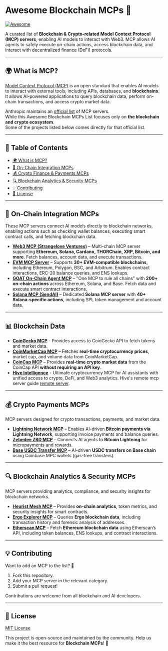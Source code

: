 # Awesome Blockchain MCPs 🚀

[![Awesome](https://awesome.re/badge.svg)](https://awesome.re)

A curated list of **Blockchain & Crypto-related Model Context Protocol (MCP) servers**, enabling AI models to interact with Web3. MCP allows AI agents to safely execute on-chain actions, access blockchain data, and interact with decentralized finance (DeFi) protocols.

---

## 🌍 What is MCP?

[Model Context Protocol (MCP)](https://modelcontextprotocol.io/introduction) is an open standard that enables AI models to interact with external tools, including APIs, databases, and **blockchains**. It allows AI-powered applications to query blockchain data, perform on-chain transactions, and access crypto market data.

Anthropic maintains an [official list](https://github.com/modelcontextprotocol/servers?tab=readme-ov-file) of MCP servers.  
While this Awesome Blockchain MCPs List focuses only on **the blockchain and crypto ecosystem**.  
Some of the projects listed below comes directly for that official list.

---

## 📌 Table of Contents

- [🌍 What is MCP?](#-what-is-mcp)
- [🔗 On-Chain Integration MCPs](#-on-chain-integration-mcps)
- [💰 Crypto Finance & Payments MCPs](#-crypto-finance--payments-mcps)
- [🔍 Blockchain Analytics & Security MCPs](#-blockchain-analytics--security-mcps)
- [💡 Contributing](#-contributing)
- [📜 License](#-license)

---

## 🔗 On-Chain Integration MCPs

These MCP servers connect AI models directly to blockchain networks, enabling actions such as checking wallet balances, executing smart contract calls, and fetching blockchain data.

- **[Web3 MCP (Strangelove Ventures)](https://github.com/strangelove-ventures/web3-mcp)** – Multi-chain MCP server supporting **Ethereum, Solana, Cardano, THORChain, XRP, Bitcoin, and more**. Fetch balances, account data, and execute transactions.
- **[EVM MCP Server](https://github.com/mcpdotdirect/evm-mcp-server)** – Supports **30+ EVM-compatible blockchains**, including Ethereum, Polygon, BSC, and Arbitrum. Enables contract interactions, ERC-20 balance queries, and ENS lookups.
- **[GOAT On-Chain Agent MCP](https://github.com/goat-sdk/goat/tree/main/typescript/examples/by-framework/model-context-protocol)** – "One MCP to rule all chains" with **200+ on-chain actions** across Ethereum, Solana, and Base. Fetch data and execute smart contract interactions.
- **[Solana MCP (SendAI)](https://github.com/sendaifun/solana-agent-kit/tree/main/examples/agent-kit-mcp-server)** – Dedicated **Solana MCP server** with **40+ Solana-specific actions**, including SPL token management and account data.

---

## 📊 Blockchain Data

- **[CoinGecko MCP](https://github.com/Blockchain-MCPs/coingecko-mcp)** - Provides access to CoinGecko API to fetch tokens and market data.
- **[CoinMarketCap MCP](https://github.com/anjor/coinmarket-mcp-server)** – Fetches **real-time cryptocurrency prices**, market cap, and volume data from CoinMarketCap.
- **[CoinCap MCP](https://github.com/QuantGeekDev/coincap-mcp)** – Provides **real-time crypto market data** from the CoinCap API **without requiring an API key**.
- **[Hive Intelligence](https://github.com/hive-intel/hive-crypto-mcp)** - Ultimate cryptocurrency MCP for AI assistants with unified access to crypto, DeFi, and Web3 analytics. Hive's remote mcp server guide [remote server](https://hiveintelligence.xyz/crypto-mcp).

--- 

## 💰 Crypto Payments MCPs

MCP servers designed for crypto transactions, payments, and market data.

- **[Lightning Network MCP](https://github.com/AbdelStark/lightning-mcp)** – Enables AI-driven **Bitcoin payments via Lightning Network**, supporting invoice payments and balance queries.
- **[Zebedee ZBD MCP](https://github.com/zebedeeio/zbd-mcp-server)** – Connects AI agents to **Bitcoin Lightning** for micropayments and rewards.
- **[Base USDC Transfer MCP](https://github.com/magnetai/mcp-free-usdc-transfer)** – AI-driven **USDC transfers on Base chain** using Coinbase MPC wallets (gas-free transfers).

---

## 🔍 Blockchain Analytics & Security MCPs

MCP servers providing analytics, compliance, and security insights for blockchain networks.

- **[Heurist Mesh MCP](https://github.com/heurist-network/heurist-mesh-mcp-server)** – Provides **on-chain analytics**, token metrics, and security insights for smart contracts.
- **[Ergo Explorer MCP](https://github.com/marctheshark3/ergo-mcp)** – Queries **Ergo blockchain data**, including transaction history and forensic analysis of addresses.
- **[Etherscan MCP](https://github.com/crazyrabbitLTC/mcp-etherscan-server)** – Fetch **Ethereum blockchain data** using Etherscan’s API, including token balances, ENS lookups, and contract interactions.

---

## 💡 Contributing

Want to add an MCP to the list? 🚀

1. Fork this repository.
2. Add your MCP server in the relevant category.
3. Submit a pull request!

Contributions are welcome from all blockchain and AI developers.

---

## 📜 License

[MIT License](LICENSE)

This project is open-source and maintained by the community. Help us make it the best resource for **Blockchain MCPs**! 💙
